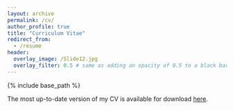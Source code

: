 ```yaml
---
layout: archive
permalink: /cv/
author_profile: true
title: "Curriculum Vitae"
redirect_from:
  - /resume
header:
  overlay_image: /Slide12.jpg
  overlay_filter: 0.5 # same as adding an opacity of 0.5 to a black background
---
```


{% include base_path %}

The most up-to-date version of my CV is available for download [here](../files/BrioschiCV_September2025.pdf).


